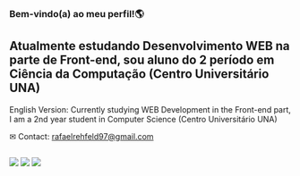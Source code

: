 ### Bem-vindo(a) ao meu perfil!🌎
Atualmente estudando Desenvolvimento WEB na parte de Front-end, sou aluno do 2 período em Ciência da Computação (Centro Universitário UNA)
----------------------------------------------------------------------------------------------------------

 English Version: Currently studying WEB Development in the Front-end part, I am a 2nd year student in Computer Science (Centro Universitário UNA)

✉ Contact: rafaelrehfeld97@gmail.com

 
  ##
 
<div> 
   <a href="https://instagram.com/rafaelucl" target="_blank"><img src="https://img.shields.io/badge/-Instagram-%23E4405F?style=for-the-badge&logo=instagram&logoColor=white" target="_blank"></a>
  <a href = "mailto:rafaelrehfeld97@gmail.com"><img src="https://img.shields.io/badge/-Gmail-%23333?style=for-the-badge&logo=gmail&logoColor=white" target="_blank"></a>
 <a href="https://www.linkedin.com/in/rafael-pires-rehfeld-gon%C3%A7alves-53527121a/" target="_blank"><img src="https://img.shields.io/badge/LinkedIn-0077B5?style=for-the-badge&logo=linkedin&logoColor=white" target="_blank"></a>
</div>
  
<!--
**rehfeld13/rehfeld13** is a ✨ _special_ ✨ repository because its `README.md` (this file) appears on your GitHub profile.

Here are some ideas to get you started:

- 🔭 I’m currently working on ...
- 🌱 I’m currently learning ...
- 👯 I’m looking to collaborate on ...
- 🤔 I’m looking for help with ...
- 💬 Ask me about ...
- 📫 How to reach me: ...
- 😄 Pronouns: ...
- ⚡ Fun fact: ...
-->

